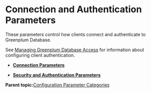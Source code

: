 # Connection and Authentication Parameters 

These parameters control how clients connect and authenticate to Greenplum Database.

See [Managing Greenplum Database Access](../partIII.html) for information about configuring client authentication.

-   **[Connection Parameters](../topics/g-connection-parameters.html)**  

-   **[Security and Authentication Parameters](../topics/g-security-and-authentication-parameters.html)**  


**Parent topic:**[Configuration Parameter Categories](../topics/g-configuration-parameter-categories.html)

